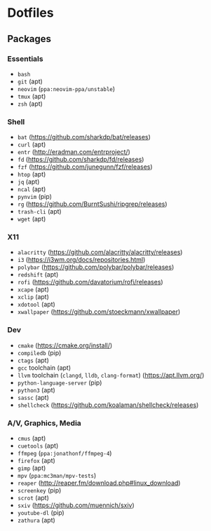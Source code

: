 # Dotfiles

## Packages

### Essentials
- `bash`
- `git` (apt)
- `neovim` (`ppa:neovim-ppa/unstable`)
- `tmux` (apt)
- `zsh` (apt)

### Shell
- `bat` (https://github.com/sharkdp/bat/releases)
- `curl` (apt)
- `entr` (http://eradman.com/entrproject/)
- `fd` (https://github.com/sharkdp/fd/releases)
- `fzf` (https://github.com/junegunn/fzf/releases)
- `htop` (apt)
- `jq` (apt)
- `ncal` (apt)
- `pynvim` (pip)
- `rg` (https://github.com/BurntSushi/ripgrep/releases)
- `trash-cli` (apt)
- `wget` (apt)

### X11
- `alacritty` (https://github.com/alacritty/alacritty/releases)
- `i3` (https://i3wm.org/docs/repositories.html)
- `polybar` (https://github.com/polybar/polybar/releases)
- `redshift` (apt)
- `rofi` (https://github.com/davatorium/rofi/releases)
- `xcape` (apt)
- `xclip` (apt)
- `xdotool` (apt)
- `xwallpaper` (https://github.com/stoeckmann/xwallpaper)

### Dev
- `cmake` (https://cmake.org/install/)
- `compiledb` (pip)
- `ctags` (apt)
- `gcc` toolchain (apt)
- `llvm` toolchain (`clangd`, `lldb`, `clang-format`) (https://apt.llvm.org/)
- `python-language-server` (pip)
- `python3` (apt)
- `sassc` (apt)
- `shellcheck` (https://github.com/koalaman/shellcheck/releases)

### A/V, Graphics, Media
- `cmus` (apt)
- `cuetools` (apt)
- `ffmpeg` (`ppa:jonathonf/ffmpeg-4`)
- `firefox` (apt)
- `gimp` (apt)
- `mpv` (`ppa:mc3man/mpv-tests`)
- `reaper` (http://reaper.fm/download.php#linux_download)
- `screenkey` (pip)
- `scrot` (apt)
- `sxiv` (https://github.com/muennich/sxiv)
- `youtube-dl` (pip)
- `zathura` (apt)
